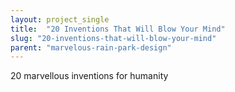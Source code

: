 ```yaml
---
layout: project_single
title:  "20 Inventions That Will Blow Your Mind"
slug: "20-inventions-that-will-blow-your-mind"
parent: "marvelous-rain-park-design"
---
```

20 marvellous inventions for humanity